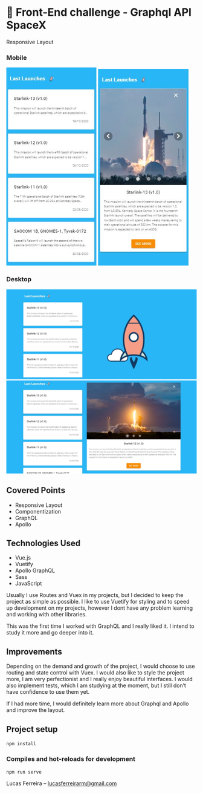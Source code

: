 
# 🚀 Front-End challenge - Graphql API SpaceX


Responsive Layout
### Mobile
![Alt text](src/assets/mobile-1.JPG?raw=true "Layout Mobile 1")
![Alt text](src/assets/mobile-2.JPG?raw=true "Layout Mobile 2")
### Desktop 
![Alt text](src/assets/desktop-1.JPG?raw=true "Layout Desktop 1")
![Alt text](src/assets/desktop-2.JPG?raw=true "Layout Desktop 2")

## Covered Points
* Responsive Layout
* Componentization
* GraphQL
* Apollo


## Technologies Used
* Vue.js
* Vuetify
* Apollo GraphQL
* Sass
* JavaScript

Usually I use Routes and Vuex in my projects, but I decided to keep the project as simple as possible.
I like to use Vuetify for styling and to speed up development on my projects, however I dont have any problem learning and working with other libraries.

This was the first time I worked with GraphQL and I really liked it. I intend to study it more and go deeper into it.

## Improvements
Depending on the demand and growth of the project, I would choose to use routing and state control with Vuex. 
I would also like to style the project more, I am very perfectionist and I really enjoy beautiful interfaces.
I would also implement tests, which I am studying at the moment, but I still don’t have confidence to use them yet.

If I had more time, I would definitely learn more about Graphql and Apollo and improve the layout.
## Project setup
```
npm install
```
### Compiles and hot-reloads for development
```
npm run serve
```

Lucas Ferreira  – lucasferreirarm@gmail.com



